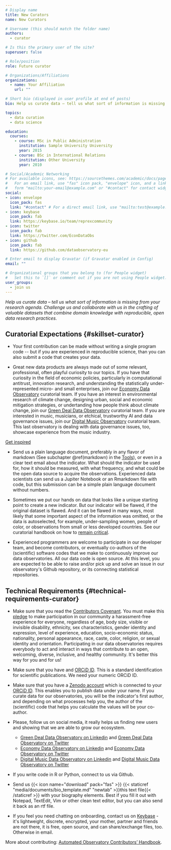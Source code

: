 ```yaml
---
# Display name
title: New Curators
name: New Curators

# Username (this should match the folder name)
authors:
  - curator

# Is this the primary user of the site?
superuser: false

# Role/position
role: Future curator

# Organizations/Affiliations
organizations:
  - name: Your Affiliation
    url: ""

# Short bio (displayed in user profile at end of posts)
bio: Help us curate data – tell us what sort of information is missing from your research agenda. Challenge us and collaborate with us in the crafting of valuable datasets that combine domain knowledge with reproducible, open data research practices.

topics:
  - data curation
  - data science

education:
  courses:
    - course: MSc in Public Administration
      institution: Sample University University
      year: 2015
    - course: BSc in International Relations
      institution: Other University
      year: 2010

# Social/Academic Networking
# For available icons, see: https://sourcethemes.com/academic/docs/page-builder/#icons
#   For an email link, use "fas" icon pack, "envelope" icon, and a link in the
#   form "mailto:your-email@example.com" or "#contact" for contact widget.
social:
- icon: envelope
  icon_pack: fas
  link: "#contact" # For a direct email link, use "mailto:test@example.org".
- icon: keybase
  icon_pack: fab
  link: https://keybase.io/team/reprexcommunity
- icon: twitter
  icon_pack: fab
  link: https://twitter.com/EconDataObs
- icon: github
  icon_pack: fab
  link: https://github.com/dataobservatory-eu

# Enter email to display Gravatar (if Gravatar enabled in Config)
email: ""

# Organizational groups that you belong to (for People widget)
#   Set this to `[]` or comment out if you are not using People widget.
user_groups:
  - join us
---
```


*Help us curate data – tell us what sort of information is missing from your research agenda. Challenge us and collaborate with us in the crafting of valuable datasets that combine domain knowledge with reproducible, open data research practices.*

## Curatorial Expectations {#skillset-curator}

- Your first contribution can be made without writing a single program code -- but if you are experienced in reproducible science, than you can also submit a code that creates your data.

- Great new data products are always made out of some relevant, professional, often playful curiosity to our topics. If you have that curiosity in the field of economic policies, particularly in computational antitrust, innovation research, and understanding the statistically under-represented micro- and small enterprises, join our [Economy Data Observatory](https://economy.dataobservatory.eu/#contributors) curatorial team.  If you have an interest in environmental research of climate change, designing urban, social and economic mitigation strategies, or undertanding how people think about climate change, join our [Green Deal Data Observatory](https://greendeal.dataobservatory.eu/#contributors) curatorial team.  If you are interested in music, musicians, or etchical, trustworthy AI and data governance issues, join our [Digital Music Observatory](https://music.dataobservatory.eu/#contributors) curatorial team. This last observatory is dealing with data governance issues, too, showcase experience from the music industry. 

[Get inspired](https://curators.dataobservatory.eu/data-curators.html#create-new-datasets)

- Send us a plain language document, preferably in any flavor of markdown (See subchapter \@ref(markdown) in the [Tools](#markdown)), or even in a clear text email about the indicator. What should the indicator be used for, how it should be measured, with what frequency, and what could be the open data source to acquire the observations. Experienced data scientists can send us a Jupiter Notebook or an Rmarkdown file with code, but this submission can be a simple plain language document without numbers. 

- Sometimes we put our hands on data that looks like a unique starting point to create a new indicator.  But our indicator will be flawed, if the original dataset is flawed.  And it can be flawed in many ways, most likely that some important aspect of the information was omitted, or the data is autoselected, for example, under-sampling women, people of color, or observations from small or less developed countries. See our curatorial handbook on how to [remain critical](https://curators.dataobservatory.eu/data-curators.html#remain-critical).

- Experienced programmers are welcome to participate in our developer team, and become contributors, or eventually co-authors of the (scientific) software codes that we make to continuously improve our data observatories. All our data code is open source. At this level, you are expected to be able to raise and/or pick up and solve an issue in our observatory's Github repository, or its connecting statistical repositories. 

## Technical Requirements {#technical-requirements-curator}

- Make sure that you read the [Contributors Covenant](https://www.contributor-covenant.org/). You must make this [pledge](https://www.contributor-covenant.org/version/2/0/code_of_conduct/) to make participation in our community a harassment-free experience for everyone, regardless of age, body size, visible or invisible disability, ethnicity, sex characteristics, gender identity and expression, level of experience, education, socio-economic status, nationality, personal appearance, race, caste, color, religion, or sexual identity and orientation. Participating in our data observatories requires everybody to act and interact in ways that contribute to an open, welcoming, diverse, inclusive, and healthy community. It's better this way for you and for us!

- Make sure that you have and [ORCiD ID](https://orcid.org/).  This is a standard identification for scientific publications. We need your numeric ORCiD ID.

- Make sure that you have a [Zenodo account](https://zenodo.org/) which is connected to your [ORCiD ID](https://orcid.org/).  This enables you to publish data under your name. If you curate data for our observatories, you will be the indicator's first author, and depending on what processes help you, the author of the (scientific) code that helps you calculate the values will be your co-author.

- Please, follow us on social media, it really helps us finding new users and showing that we are able to grow our ecosystem.
  - [Green Deal Data Observatory on Linkedin](https://www.linkedin.com/company/78556699) and [Green Deal Data Observatory on Twitter](https://twitter.com/GreenDealObs)
  - [Economy Data Observatory on Linkedin](https://www.linkedin.com/company/78562153) and [Economy Data Observatory on Twitter](https://twitter.com/GreenDealObs)
  - [Digital Music Data Observatory on Linkedin](https://www.linkedin.com/company/reprexbv/) and [Digital Music Data Observatory on Twitter](https://twitter.com/dataandlyrics)

- If you write code in R or Python, connect to us via Github. 

- Send us {{< icon name="download" pack="fas" >}} {{< staticref "media/documents/bio_template.md" "newtab" >}}this text file{{< /staticref >}} with your biography elements. Best if you fill it out with Notepad, TextEdit, Vim or other clean text editor, but you can also send it back as an rtf file.

- If you feel you need chatting on onboarding, contact us on [Keybase](https://curators.dataobservatory.eu/tools.html#keybase) - it's lightweight, discrete, encrypted, your mother, partner and friends are not there, it is free, open source, and can share/exchange files, too. Otherwise in email.

More about contributing: [Automated Observatory Contributors’ Handbook](http://contributors.dataobservatory.eu/).
